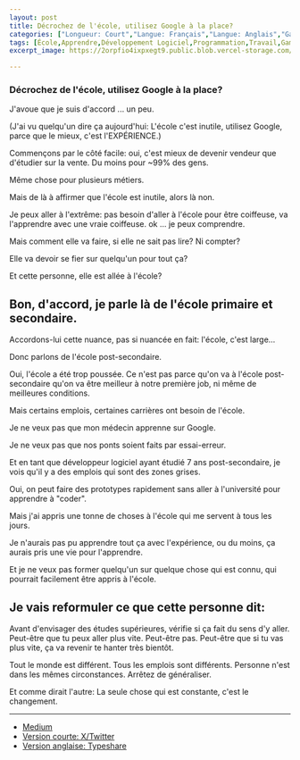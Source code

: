 ```yaml
---
layout: post
title: Décrochez de l'école, utilisez Google à la place?
categories: ["Longueur: Court","Langue: Français","Langue: Anglais","Gamsblurb"]
tags: [École,Apprendre,Développement Logiciel,Programmation,Travail,Gamsblurb]
excerpt_image: https://2orpfio4ixpxegt9.public.blob.vercel-storage.com/blogPost/cm0x5rffm006rid0clgji46n3/preview-image-1jQs1eQ9RoWfmQxE4XcAO39KUki6QW.jfif

---
```


### **Décrochez de l'école, utilisez Google à la place?**

J'avoue que je suis d'accord ... un peu.

(J'ai vu quelqu'un dire ça aujourd'hui: L'école c'est inutile, utilisez Google, parce que le mieux, c'est l'EXPÉRIENCE.)

Commençons par le côté facile: oui, c'est mieux de devenir vendeur que d'étudier sur la vente.
Du moins pour ~99% des gens.

Même chose pour plusieurs métiers.

Mais de là à affirmer que l'école est inutile, alors là non.

Je peux aller à l'extrême: pas besoin d'aller à l'école pour être coiffeuse, va l'apprendre avec une vraie coiffeuse.
ok ... je peux comprendre.

Mais comment elle va faire, si elle ne sait pas lire?
Ni compter?

Elle va devoir se fier sur quelqu'un pour tout ça?

Et cette personne, elle est allée à l'école?

## Bon, d'accord, je parle là de l'école primaire et secondaire.

Accordons-lui cette nuance, pas si nuancée en fait: l'école, c'est large...

Donc parlons de l'école post-secondaire.

Oui, l'école a été trop poussée. Ce n'est pas parce qu'on va à l'école post-secondaire qu'on va être meilleur à notre première job, ni même de meilleures conditions.

Mais certains emplois, certaines carrières ont besoin de l'école.

Je ne veux pas que mon médecin apprenne sur Google.

Je ne veux pas que nos ponts soient faits par essai-erreur.

Et en tant que développeur logiciel ayant étudié 7 ans post-secondaire, je vois qu'il y a des emplois qui sont des zones grises.

Oui, on peut faire des prototypes rapidement sans aller à l'université pour apprendre à "coder".

Mais j'ai appris une tonne de choses à l'école qui me servent à tous les jours.

Je n'aurais pas pu apprendre tout ça avec l'expérience, ou du moins, ça aurais pris une vie pour l'apprendre.

Et je ne veux pas former quelqu'un sur quelque chose qui est connu, qui pourrait facilement être appris à l'école.

## Je vais reformuler ce que cette personne dit:

Avant d'envisager des études supérieures, vérifie si ça fait du sens d'y aller. 
Peut-être que tu peux aller plus vite.
Peut-être pas.
Peut-être que si tu vas plus vite, ça va revenir te hanter très bientôt.

Tout le monde est différent.
Tous les emplois sont différents.
Personne n'est dans les mêmes circonstances.
Arrêtez de généraliser.

Et comme dirait l'autre: La seule chose qui est constante, c'est le changement.

---

- [Medium](https://medium.com/@martin.gamsby/d%C3%A9crochez-de-l%C3%A9cole-utilisez-google-%C3%A0-la-place-69bdfc7ddf6a)
- [Version courte: X/Twitter](https://x.com/MartinGamsby/status/1833671862473105772)
- [Version anglaise: Typeshare](https://typeshare.co/martingamsby/posts/drop-out-of-school-use-google-instead)

